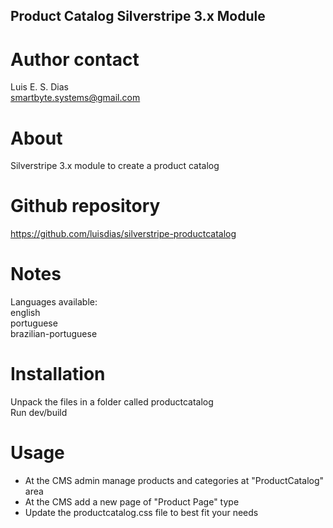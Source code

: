 ## Product Catalog Silverstripe 3.x Module

# Author contact  
Luis E. S. Dias  
smartbyte.systems@gmail.com

# About  
Silverstripe 3.x module to create a product catalog

# Github repository  
https://github.com/luisdias/silverstripe-productcatalog

# Notes  
Languages available:  
english  
portuguese  
brazilian-portuguese  

# Installation  
Unpack the files in a folder called productcatalog  
Run dev/build

# Usage  
* At the CMS admin manage products and categories at "ProductCatalog" area  
* At the CMS add a new page of "Product Page" type  
* Update the productcatalog.css file to best fit your needs  